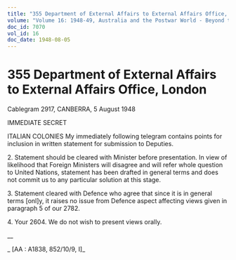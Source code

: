 ```yaml
---
title: "355 Department of External Affairs to External Affairs Office, London"
volume: "Volume 16: 1948-49, Australia and the Postwar World - Beyond the Region"
doc_id: 7070
vol_id: 16
doc_date: 1948-08-05
---
```


# 355 Department of External Affairs to External Affairs Office, London

Cablegram 2917, CANBERRA, 5 August 1948

IMMEDIATE SECRET

ITALIAN COLONIES My immediately following telegram contains points for inclusion in written statement for submission to Deputies.

2\. Statement should be cleared with Minister before presentation. In view of likelihood that Foreign Ministers will disagree and will refer whole question to United Nations, statement has been drafted in general terms and does not commit us to any particular solution at this stage.

3\. Statement cleared with Defence who agree that since it is in general terms [onl]y, it raises no issue from Defence aspect affecting views given in paragraph 5 of our 2782.

4\. Your 2604. We do not wish to present views orally.

__

_ [AA : A1838, 852/10/9, I]_
